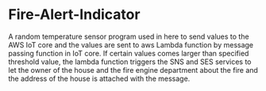 # Fire-Alert-Indicator

A random temperature sensor program used in here to send values to the AWS IoT core and the values are sent to aws Lambda function by message passing function in IoT core. If certain values comes larger than specified threshold value, the lambda function triggers the SNS and SES services to let the owner of the house and the fire engine department about the fire and the address of the house is attached with the message.
